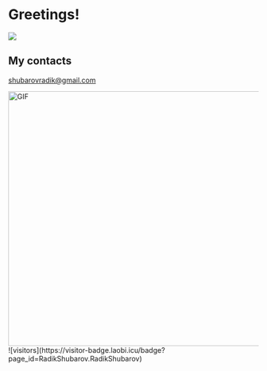   # Greetings! #
  ![](content/neon.gif) 
  
  
  ## My contacts
  <shubarovradik@gmail.com>
  
<img hight="400" width="514" alt="GIF"  src="https://github.com/RadikShubarov/RadikShubarov/blob/main/content/teambuilding.gif">
![visitors](https://visitor-badge.laobi.icu/badge?page_id=RadikShubarov.RadikShubarov)
